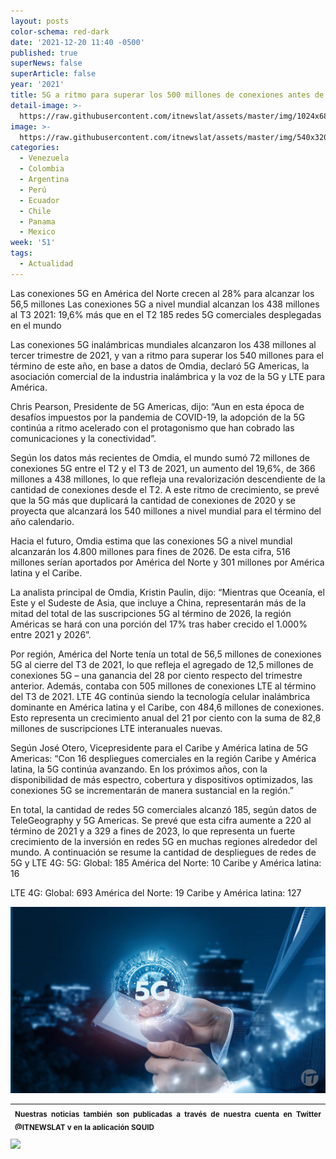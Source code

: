```yaml
---
layout: posts
color-schema: red-dark
date: '2021-12-20 11:40 -0500'
published: true
superNews: false
superArticle: false
year: '2021'
title: 5G a ritmo para superar los 500 millones de conexiones antes de 2021
detail-image: >-
  https://raw.githubusercontent.com/itnewslat/assets/master/img/1024x680/5G-Tecnologia-g.jpg
image: >-
  https://raw.githubusercontent.com/itnewslat/assets/master/img/540x320/5G-Tecnologia-p.jpg
categories:
  - Venezuela
  - Colombia
  - Argentina
  - Perú
  - Ecuador
  - Chile
  - Panama
  - Mexico
week: '51'
tags:
  - Actualidad
---
```

Las conexiones 5G en América del Norte crecen al 28% para alcanzar los 56,5 millones
Las conexiones 5G a nivel mundial alcanzan los 438 millones al T3 2021: 19,6% más que en el T2
185 redes 5G comerciales desplegadas en el mundo
 
Las conexiones 5G inalámbricas mundiales alcanzaron los 438 millones al tercer trimestre de 2021, y van a ritmo para superar los 540 millones para el término de este año, en base a datos de Omdia, declaró 5G Americas, la asociación comercial de la industria inalámbrica y la voz de la 5G y LTE para América.

Chris Pearson, Presidente de 5G Americas, dijo: “Aun en esta época de desafíos impuestos por la pandemia de COVID-19, la adopción de la 5G continúa a ritmo acelerado con el protagonismo que han cobrado las comunicaciones y la conectividad”.

Según los datos más recientes de Omdia, el mundo sumó 72 millones de conexiones 5G entre el T2 y el T3 de 2021, un aumento del 19,6%, de 366 millones a 438 millones, lo que refleja una revalorización descendiente de la cantidad de conexiones desde el T2. A este ritmo de crecimiento, se prevé que la 5G más que duplicará la cantidad de conexiones de 2020 y se proyecta que alcanzará los 540 millones a nivel mundial para el término del año calendario.

Hacia el futuro, Omdia estima que las conexiones 5G a nivel mundial alcanzarán los 4.800 millones para fines de 2026. De esta cifra, 516 millones serían aportados por América del Norte y 301 millones por América latina y el Caribe.

La analista principal de Omdia, Kristin Paulin, dijo: “Mientras que Oceanía, el Este y el Sudeste de Asia, que incluye a China, representarán más de la mitad del total de las suscripciones 5G al término de 2026, la región Américas se hará con una porción del 17% tras haber crecido el 1.000% entre 2021 y 2026”.

Por región, América del Norte tenía un total de 56,5 millones de conexiones 5G al cierre del T3 de 2021, lo que refleja el agregado de 12,5 millones de conexiones 5G – una ganancia del 28 por ciento respecto del trimestre anterior. Además, contaba con 505 millones de conexiones LTE al término del T3 de 2021.
LTE 4G continúa siendo la tecnología celular inalámbrica dominante en América latina y el Caribe, con 484,6 millones de conexiones. Esto representa un crecimiento anual del 21 por ciento con la suma de 82,8 millones de suscripciones LTE interanuales nuevas.
  
Según José Otero, Vicepresidente para el Caribe y América latina de 5G Americas: “Con 16 despliegues comerciales en la región Caribe y América latina, la 5G continúa avanzando. En los próximos años, con la disponibilidad de más espectro, cobertura y dispositivos optimizados, las conexiones 5G se incrementarán de manera sustancial en la región.”

En total, la cantidad de redes 5G comerciales alcanzó 185, según datos de TeleGeography y 5G Americas. Se prevé que esta cifra aumente a 220 al término de 2021 y a 329 a fines de 2023, lo que representa un fuerte crecimiento de la inversión en redes 5G en muchas regiones alrededor del mundo. A continuación se resume la cantidad de despliegues de redes de 5G y LTE 4G:
5G:
Global: 185
América del Norte: 10
Caribe y América latina: 16
 
LTE 4G:
Global: 693
América del Norte: 19
Caribe y América latina: 127

![](https://raw.githubusercontent.com/itnewslat/assets/master/img/540x320/5G-Tecnologia-p.jpg)

<table style="height: 42px;" width="569">
<tbody>
<tr>
<td style="text-align: justify;"><sub><strong>Nuestras noticias también son publicadas a través de nuestra cuenta en Twitter <a href="https://twitter.com/itnewslat?lang=es">@ITNEWSLAT</a> y en la aplicación <a href="https://squidapp.co/en/">SQUID</a></strong></sub></td>
</tr>
</tbody>
</table>

<img src="https://tracker.metricool.com/c3po.jpg?hash=56f88a41e39ab42c063cc51676587a04"/>